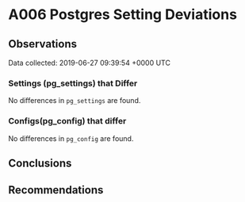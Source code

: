 # A006 Postgres Setting Deviations #

## Observations ##
Data collected: 2019-06-27 09:39:54 +0000 UTC  

### Settings (pg_settings) that Differ ###

No differences in `pg_settings` are found.

### Configs(pg_config) that differ ###

No differences in `pg_config` are found.



## Conclusions ##


## Recommendations ##

